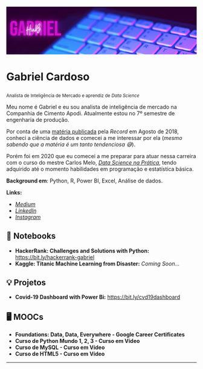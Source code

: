 <p align="center">
  <img src="banner-hub.png" >
</p>

# Gabriel Cardoso

<sub>Analista de Inteligência de Mercado e aprendiz de *Data Science*</sub>

Meu nome é Gabriel e eu sou analista de inteligência de mercado na Companhia de Cimento Apodi. Atualmente estou no 7º semestre de engenharia de produção. 

Por conta de uma [matéria publicada](https://recordtv.r7.com/fala-brasil/fotos/carreira-em-ciencia-de-dados-promete-salarios-de-r-22-mil-29092018) pela *Record* em Agosto de 2018,
conheci a ciência de dados e comecei a me interessar por ela (*mesmo sabendo que a matéria é um tanto tendenciosa 😅*). 

Porém foi em 2020 que eu comecei a me preparar para atuar nessa carreira com o curso do mestre Carlos Melo, [*Data Science na Prática*](https://sigmoidal.ai), tendo adquirido até o momento habilidades em programação e estatística básica.

**Background em**: Python, R, Power BI, Excel,  Análise de dados.

**Links:**
* [*Medium*](https://medium.com)
* [*LinkedIn*](https://br.linkedin.com)
* [*Instagram*](https://www.instagram.com/gabecrd/)


## 📓 Notebooks
* **HackerRank: Challenges and Solutions with Python:** https://bit.ly/hackerrank-gabriel
* **Kaggle: Titanic Machine Learning from Disaster:** *Coming Soon...*

## 💡 Projetos
* **Covid-19 Dashboard with Power Bi:** https://bit.ly/cvd19dashboard

## 🖥️ MOOCs
* **Foundations: Data, Data, Everywhere - Google Career Certificates**
* **Curso de Python Mundo 1, 2, 3 - Curso em Vídeo**
* **Curso de MySQL - Curso em Vídeo**
* **Curso de HTML5 - Curso em Vídeo**
---
